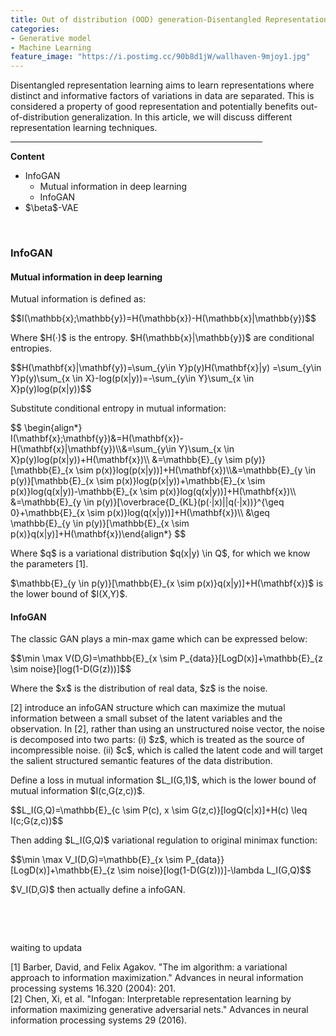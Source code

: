 ```yaml
---
title: Out of distribution (OOD) generation-Disentangled Representation Learning 
categories:
- Generative model
- Machine Learning
feature_image: "https://i.postimg.cc/90b8d1jW/wallhaven-9mjoy1.jpg"
---
```


<head>
    <script src="https://cdn.mathjax.org/mathjax/latest/MathJax.js?config=TeX-AMS-MML_HTMLorMML" type="text/javascript"></script>
    <script type="text/x-mathjax-config">
        MathJax.Hub.Config({
            tex2jax: {
            skipTags: ['script', 'noscript', 'style', 'textarea', 'pre'],
            inlineMath: [['$','$']]
            }
        });
    </script>
</head>

<p>Disentangled representation learning aims to learn representations where distinct and informative factors of variations in data are separated. This is considered a property of good representation and potentially benefits out-of-distribution generalization. In this article, we will discuss different representation learning techniques.</p>
<hr style="filter: alpha(opacity=100,finishopacity=0,style=3);" size="3" width="80%" />
<p><strong>Content</strong></p>
<ul>
<li>InfoGAN&nbsp;
<ul>
<li>Mutual information in deep learning</li>
<li>InfoGAN</li>
</ul>
</li>
<li>$\beta$-VAE</li>
</ul>
<p>&nbsp;</p>
<h3>InfoGAN</h3>
<h4>Mutual information in deep learning</h4>
<p>Mutual information is defined as:</p>
<p>$$I(\mathbb{x};\mathbb{y})=H(\mathbb{x})-H(\mathbb{x}|\mathbb{y})$$</p>
<p>Where $H(&middot;)$ is the entropy. $H(\mathbb{x}|\mathbb{y})$ are conditional entropies.</p>
<p>$$H(\mathbf{x}|\mathbf{y})=\sum_{y\in Y}p(y)H(\mathbf{x}|y) =\sum_{y\in Y}p(y)\sum_{x \in X}-log(p(x|y))=-\sum_{y\in Y}\sum_{x \in X}p(y)log(p(x|y))$$</p>
<p>Substitute conditional entropy in mutual information:</p>
<p>$$ \begin{align*}<br />I(\mathbf{x};\mathbf{y})&amp;=H(\mathbf{x})-H(\mathbf{x}|\mathbf{y})\\&amp;=\sum_{y\in Y}\sum_{x \in X}p(y)log(p(x|y))+H(\mathbf{x})\\ &amp;=\mathbb{E}_{y \sim p(y)}[\mathbb{E}_{x \sim p(x)}log(p(x|y))]+H(\mathbf{x})\\&amp;=\mathbb{E}_{y \in p(y)}[\mathbb{E}_{x \sim p(x)}log(p(x|y))+\mathbb{E}_{x \sim p(x)}log(q(x|y))-\mathbb{E}_{x \sim p(x)}log(q(x|y))]+H(\mathbf{x})\\&nbsp; &amp;=\mathbb{E}_{y \in p(y)}[\overbrace{D_{KL}(p(&middot;|x)||q(&middot;|x))}^{\geq 0}+\mathbb{E}_{x \sim p(x)}log(q(x|y))]+H(\mathbf{x})\\ &amp;\geq \mathbb{E}_{y \in p(y)}[\mathbb{E}_{x \sim p(x)}q(x|y)]+H(\mathbf{x})\end{align*} $$</p>
<p>Where $q$ is a variational distribution $q(x|y) \in Q$, for which we know the parameters [1].</p>
<p>$\mathbb{E}_{y \in p(y)}[\mathbb{E}_{x \sim p(x)}q(x|y)]+H(\mathbf{x})$ is the lower bound of $I(X,Y)$.</p>
<h4>InfoGAN</h4>
<p>The classic GAN plays a min-max game which can be expressed below:</p>
<p>$$\min \max V(D,G)=\mathbb{E}_{x \sim P_{data}}[LogD(x)]+\mathbb{E}_{z \sim noise}[log(1-D(G(z)))]$$</p>
<p>Where the $x$ is the distribution of real data, $z$ is the noise.</p>
<p>[2] introduce an infoGAN structure which can maximize the mutual information between a small subset of the latent variables and the observation. In [2], rather than using an unstructured noise vector, the noise is decomposed into two parts: (i) $z$, which is treated as the source of incompressible noise. (ii) $c$, which is called the latent code and will target the salient structured semantic features of the data distribution.&nbsp;</p>
<p>Define a loss in mutual information $L_I(G,1)$, which is the lower bound of mutual information $I(c,G(z,c))$.&nbsp;</p>
<p>$$L_I(G,Q)=\mathbb{E}_{c \sim P(c), x \sim G(z,c)}[logQ(c|x)]+H(c) \leq I(c;G(z,c))$$</p>
<p>Then adding $L_I(G,Q)$ variational regulation to original minimax function:</p>
<p>$$\min \max V_I(D,G)=\mathbb{E}_{x \sim P_{data}}[LogD(x)]+\mathbb{E}_{z \sim noise}[log(1-D(G(z)))]-\lambda L_I(G,Q)$$</p>
<p>$V_I(D,G)$ then actually define a infoGAN.</p>
<p>&nbsp;</p>
<p>&nbsp;</p>

waiting to updata


[1] Barber, David, and Felix Agakov. "The im algorithm: a variational approach to information maximization." Advances in neural information processing systems 16.320 (2004): 201.<br>
[2] Chen, Xi, et al. "Infogan: Interpretable representation learning by information maximizing generative adversarial nets." Advances in neural information processing systems 29 (2016).
